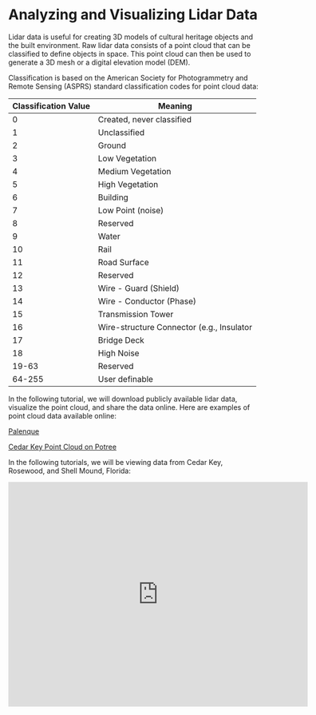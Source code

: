# Analyzing and Visualizing Lidar Data

Lidar data is useful for creating 3D models of cultural heritage objects and the built environment. Raw lidar
data consists of a point cloud that can be classified to define objects in space. This point cloud can then
be used to generate a 3D mesh or a digital elevation model (DEM).

Classification is based on the American Society for Photogrammetry and Remote Sensing (ASPRS) standard classification codes for point cloud data:

| Classification Value | Meaning                       |
| ---                  | ---                           |
| 0                    | Created, never classified     |
| 1                    | Unclassified                  |
| 2                    | Ground                        |
| 3                    | Low Vegetation                |
| 4                    | Medium Vegetation             |
| 5                    | High Vegetation               |
| 6                    | Building                      |
| 7                    | Low Point (noise)             |
| 8                    | Reserved                      |
| 9                    | Water                         |
| 10                   | Rail                          |
| 11                   | Road Surface                  |
| 12                   | Reserved                      |
| 13                   | Wire - Guard (Shield)         |
| 14                   | Wire - Conductor (Phase)      |
| 15                   | Transmission Tower            |
| 16                   | Wire-structure Connector (e.g., Insulator |
| 17                   | Bridge Deck |
| 18                   | High Noise |
| 19-63                | Reserved |
| 64-255               | User definable |

In the following tutorial, we will download publicly available lidar data, visualize the point cloud, and
share the data online. Here are examples of point cloud data available online:

[Palenque](https://pointcloud.ucsd.edu/published/Palenque_3D_Atlas.html)  

[Cedar Key Point Cloud on Potree](https://whitschroder.github.io/cedarkey)  

In the following tutorials, we will be viewing data from Cedar Key, Rosewood, and Shell Mound, Florida:

<iframe src="https://www.google.com/maps/embed?pb=!1m14!1m8!1m3!1d78817.76733381792!2d-83.05155165717139!3d29.185702416257122!3m2!1i1024!2i768!4f13.1!3m3!1m2!1s0x88e9a86e34bf85ab%3A0xccb1a32e3fa7829f!2sShell%20Mound%20Trl%2C%20Florida%2032625!5e0!3m2!1sen!2sus!4v1708021704284!5m2!1sen!2sus" width="600" height="450" style="border:0;" allowfullscreen="" loading="lazy" referrerpolicy="no-referrer-when-downgrade"></iframe>